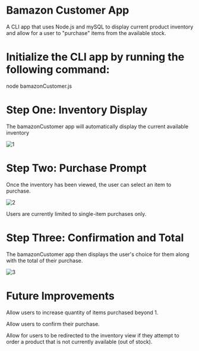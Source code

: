 # Bamazon Customer App

A CLI app that uses Node.js and mySQL to display current product inventory and allow for a user to "purchase" items from the available stock.

# Initialize the CLI app by running the following command:

node bamazonCustomer.js

# Step One: Inventory Display

The bamazonCustomer app will automatically display the current available inventory

![1](https://user-images.githubusercontent.com/40842112/47596689-f6270500-d955-11e8-9545-37854bb5fc9b.PNG)

# Step Two: Purchase Prompt

Once the inventory has been viewed, the user can select an item to purchase.

![2](https://user-images.githubusercontent.com/40842112/47596692-fde6a980-d955-11e8-933b-6709dfb12663.PNG)

Users are currently limited to single-item purchases only. 

# Step Three: Confirmation and Total

The bamazonCustomer app then displays the user's choice for them along with the total of their purchase.

![3](https://user-images.githubusercontent.com/40842112/47596693-00490380-d956-11e8-8006-f5358b155703.PNG)

# Future Improvements

Allow users to increase quantity of items purchased beyond 1.

Allow users to confirm their purchase. 

Allow for users to be redirected to the inventory view if they attempt to order a product that is not currently available (out of stock).
